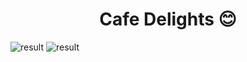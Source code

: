 <h1 align="center">Cafe Delights 😊</h1>  


![result](Assignment_2/Final_Results/Result_1.jpg)
![result](Assignment_2/Final_Results/Result_2.jpg)
